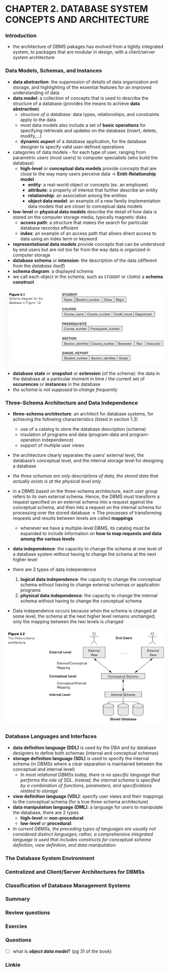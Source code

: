 # CHAPTER 2. DATABASE SYSTEM CONCEPTS AND ARCHITECTURE 

### Introduction 

- the architecture of DBMS pakages has evolved from a tightly integrated system, to packages that are modular in design, with a client/server system architecture

### Data Models, Schemas, and Instances

- **data abstraction**: the suppression of details of data organization and storage, and highlighting of the essential features for an improved understanding of data
- **data model**: a collection of concepts that is used to describe the structure of a database (provides the means to achieve **data abstraction**)
  - _structure of a database_: data types, relationships, and constraints apply to the data
  - most data models also include a set of **basic operations** for specifying retrievals and updates on the database (insert, delete, modify,...)
  - **dynamic aspect** of a database application, for the database designer to specify valid user-defined operations 
- categories of data models - for each type of user, ranging from parametric users (most users) to computer specialists (who build the database)
  - **high-level** or **conceptual data models** provide concepts that are close to the way many users perceive data $\rightarrow$ **Entit-Relationship model**
    - **entity**: a real-world object or concepts (ex. an employee)
    - **attribute**: a property of interest that further describe an entity
    - **relationship**: an association among the entities
    - **object data model**: an example of a new family implementation data models that are closer to conceptual data models
- **low-level** or **physical data models** describe the detail of how data is stored on the computer storage media, typically magnetic disks
  - **access path**: a structure that makes the search for particular database recordss efficient
  - **index**: an example of an access path that allows direct access to data using an index term or keyword
- **representational data models** provide concepts that can be understood by end users but are not too far from the way data is organized in computer storage
- **database schema** or **intension**: the description of the data (different from the _database itself_)
- **schema diagram**: a displayed schema
- we call each object in the schema, such as `STUDENT` or `COURSE` a **schema construct**

![image](./images/2.1.png)

- **database state** or **snapshot** or **extension** (of the schema): the data in the database at a particular moment in time / the current set of **occurences** or **instances** in the database
- _the schema is not supposed to change frequently_


### Three-Schema Architecture and Data Independence

- **three-schema architecture**: an architect for database systems, for achieving the following characteristics (listed in section 1.3)
  - use of a catalog to store the database description (schema)
  - insulation of programs and data (program-data and program-operation independence)
  - support of multiple user views
- the architecture clearly separates the users’ external level, the database’s conceptual level, and the internal storage level for designing a database
- _the three schemas are only descriptions of data, the stored data that actually exists is at the physical level only_
- in a DBMS based on the three-schema architecture, each user group refers to its own external schema. Hence, the DBMS must transform a request specified on an external schema into a request against the conceptual schema, and then into a request on the internal schema for processing over the stored database $\rightarrow$ The processes of transforming requests and results between levels are called **mappings**
  - whenever we have a multiple-level DBMS, its catalog must be expanded to include
  information on **how to map requests and data among the various levels**

- **data independence**: the capacity to change the schema at one level of a database system without having to change the schema at the next higher level
- there are 2 types of data independence
  1. **logical data independence**: the capacity to change the conceptual schema without having to change external schemas or application programs
  2. **physical data independence**: the capacity to change the internal schema without having to change the conceptual schema
- Data independence occurs because when the schema is changed at some level, the schema at the next higher level remains unchanged; only the mapping between the two levels is changed

![image](./images/2.2.png)

### Database Languages and Interfaces

- **data definition language (DDL)** is used by the DBA and by database designers to define both schemas (internal and conceptual schemas)
- **storage definition language (SDL)** is used to specify the internal schema (in DBMSs where a clear separation is maintained between the conceptual and internal level)
  - _In most relational DBMSs today, there is no specific language that performs the role of SDL. Instead, the internal schema is specified by a combination of functions, parameters, and specifications related to storage_
- **view definition language (VDL)**: specify user views and their mappings to the conceptual schema (for a true three-schema architecture)
- **data manipulation language (DML)**: a language for users to manipulate the database, there are 2 types
  - **high-level** or **non-procedural**:
  - **low-level** or **procedural**: 
- _In current DBMSs, the preceding types of languages are usually not considered distinct languages; rather, a comprehensive integrated language is used that includes constructs for conceptual schema definition, view definition, and data manipulation_

### The Database System Environment

### Centralized and Client/Server Architectures for DBMSs

### Classification of Database Management Systems

### Summary 

### Review questions

### Exercies

### Questions
- [ ] what is **_object data model_**? (pg 31 of the book) 

### Linkie 
